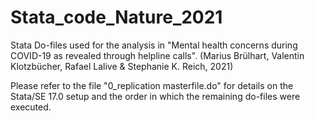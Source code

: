 # Stata_code_Nature_2021
Stata Do-files used for the analysis in "Mental health concerns during COVID-19 as revealed through helpline calls". (Marius Brülhart, Valentin Klotzbücher, Rafael Lalive & Stephanie K. Reich, 2021)

Please refer to the file "0_replication masterfile.do" for details on the Stata/SE 17.0 setup and the order in which the remaining do-files were executed.
